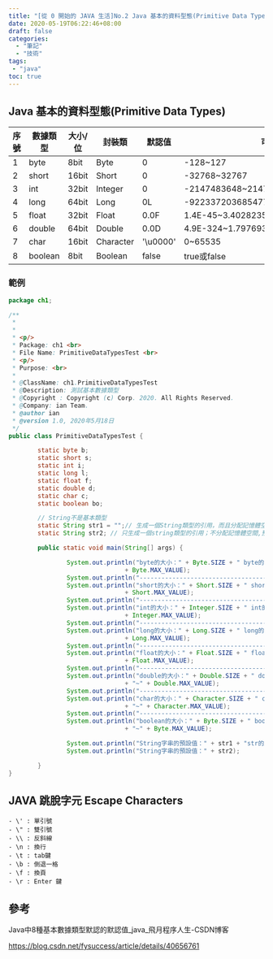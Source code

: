 ```yaml
---
title: "[從 0 開始的 JAVA 生活]No.2 Java 基本的資料型態(Primitive Data Types)"
date: 2020-05-19T06:22:46+08:00
draft: false
categories:
  - "筆記"
  - "技術"
tags:
 - "java"
toc: true
---
```



<!-- 簡介 -->

<!--more-->

## Java 基本的資料型態(Primitive Data Types)

| 序號 | 數據類型 | 大小/位 | 封裝類    | 默認值   | 可表示數據范圍                           |
| :--- | -------- | ------- | --------- | -------- | ---------------------------------------- |
| 1    | byte     | 8bit    | Byte      | 0        | -128~127                                 |
| 2    | short    | 16bit   | Short     | 0        | -32768~32767                             |
| 3    | int      | 32bit   | Integer   | 0        | -2147483648~2147483647                   |
| 4    | long     | 64bit   | Long      | 0L       | -9223372036854775808~9223372036854775807 |
| 5    | float    | 32bit   | Float     | 0.0F     | 1.4E-45~3.4028235E38                     |
| 6    | double   | 64bit   | Double    | 0.0D     | 4.9E-324~1.7976931348623157E308          |
| 7    | char     | 16bit   | Character | '\u0000' | 0~65535                                  |
| 8    | boolean  | 8bit    | Boolean   | false    | true或false                              |



### 範例


```java
package ch1;

/**
 * 
 * 
 * <p/>
 * Package: ch1 <br>
 * File Name: PrimitiveDataTypesTest <br>
 * <p/>
 * Purpose: <br>
 * 
 * @ClassName: ch1.PrimitiveDataTypesTest
 * @Description: 測試基本數據類型
 * @Copyright : Copyright (c) Corp. 2020. All Rights Reserved.
 * @Company: ian Team.
 * @author ian
 * @version 1.0, 2020年5月18日
 */
public class PrimitiveDataTypesTest {

        static byte b;
        static short s;
        static int i;
        static long l;
        static float f;
        static double d;
        static char c;
        static boolean bo;

        // String不是基本類型
        static String str1 = "";// 生成一個String類型的引用，而且分配記憶體空間來存放"";
        static String str2; // 只生成一個string類型的引用；不分配記憶體空間,預設為null

        public static void main(String[] args) {

                System.out.println("byte的大小：" + Byte.SIZE + " byte的預設值：" + b + " byte的資料範圍：" + Byte.MIN_VALUE + "~"
                                + Byte.MAX_VALUE);
                System.out.println("----------------------------------------------------");
                System.out.println("short的大小：" + Short.SIZE + " short的預設值：" + s + " short的資料範圍：" + Short.MIN_VALUE + "~"
                                + Short.MAX_VALUE);
                System.out.println("----------------------------------------------------");
                System.out.println("int的大小：" + Integer.SIZE + " int的預設值：" + i + " int的資料範圍：" + Integer.MIN_VALUE + "~"
                                + Integer.MAX_VALUE);
                System.out.println("----------------------------------------------------");
                System.out.println("long的大小：" + Long.SIZE + " long的預設值：" + l + " long的資料範圍：" + Long.MIN_VALUE + "~"
                                + Long.MAX_VALUE);
                System.out.println("----------------------------------------------------");
                System.out.println("float的大小：" + Float.SIZE + " float的預設值：" + f + " float的資料範圍：" + Float.MIN_VALUE + "~"
                                + Float.MAX_VALUE);
                System.out.println("----------------------------------------------------");
                System.out.println("double的大小：" + Double.SIZE + " double的預設值：" + d + " double的資料範圍：" + Double.MIN_VALUE
                                + "~" + Double.MAX_VALUE);
                System.out.println("----------------------------------------------------");
                System.out.println("char的大小：" + Character.SIZE + " char的預設值：" + c + " char的資料範圍：" + Character.MIN_VALUE
                                + "~" + Character.MAX_VALUE);
                System.out.println("----------------------------------------------------");
                System.out.println("boolean的大小：" + Byte.SIZE + " boolean的預設值：" + bo + " boolean的資料範圍：" + Byte.MIN_VALUE
                                + "~" + Byte.MAX_VALUE);

                System.out.println("String字串的預設值：" + str1 + "str的默認長度：" + str1.length());
                System.out.println("String字串的預設值：" + str2);

        }
}
```



## JAVA  跳脫字元 Escape Characters 

```
- \' : 單引號
- \" : 雙引號
- \\ : 反斜線
- \n : 換行
- \t : tab鍵
- \b : 倒退一格
- \f : 換頁
- \r : Enter 鍵

```



## 參考

Java中8種基本數據類型默認的默認值_java_飛月程序人生-CSDN博客

https://blog.csdn.net/fysuccess/article/details/40656761